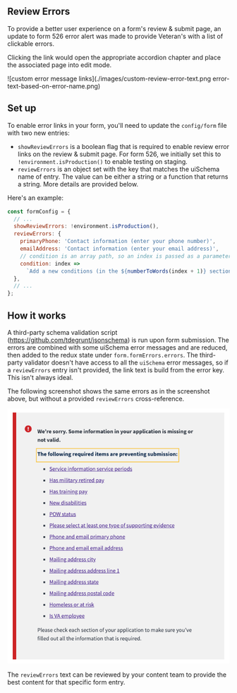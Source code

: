 ## Review Errors

To provide a better user experience on a form's review & submit page, an update to form 526 error alert was made to provide Veteran's with a list of clickable errors.

Clicking the link would open the appropriate accordion chapter and place the associated page into edit mode.

![custom error message links](./images/custom-review-error-text.png
error-text-based-on-error-name.png)

## Set up

To enable error links in your form, you'll need to update the `config/form` file with two new entries:
- `showReviewErrors` is a boolean flag that is required to enable review error links on the review & submit page. For form 526, we initially set this to `!environment.isProduction()` to enable testing on staging.
- `reviewErrors` is an object set with the key that matches the uiSchema name of entry. The value can be either a string or a function that returns a string. More details are provided below.

Here's an example:

```js
const formConfig = {
  // ...
  showReviewErrors: !environment.isProduction(),
  reviewErrors: {
    primaryPhone: 'Contact information (enter your phone number)',
    emailAddress: 'Contact information (enter your email address)',
    // condition is an array path, so an index is passed as a parameter
    condition: index =>
      `Add a new conditions (in the ${numberToWords(index + 1)} section`,
  },
  // ...
};
```

## How it works

A third-party schema validation script (https://github.com/tdegrunt/jsonschema) is run upon form submission. The errors are combined with some uiSchema error messages and are reduced, then added to the redux state under `form.formErrors.errors`. The third-party validator doesn't have access to all the `uiSchema` error messages, so if a `reviewErrors` entry isn't provided, the link text is build from the error key. This isn't always ideal.

The following screenshot shows the same errors as in the screenshot above, but without a provided `reviewErrors` cross-reference.

![error message text based on error key](./images/error-text-based-on-error-name.png)

The `reviewErrors` text can be reviewed by your content team to provide the best content for that specific form entry.
